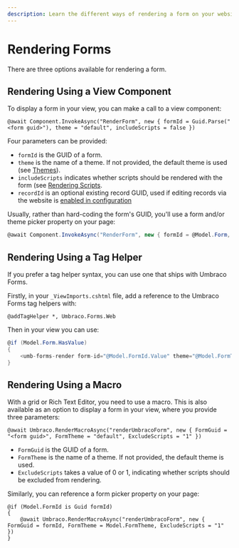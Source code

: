 ```yaml
---
description: Learn the different ways of rendering a form on your website when using Umbraco Forms.
---
```


# Rendering Forms

There are three options available for rendering a form.

## Rendering Using a View Component

To display a form in your view, you can make a call to a view component:

```cshtml
@await Component.InvokeAsync("RenderForm", new { formId = Guid.Parse("<form guid>"), theme = "default", includeScripts = false })
```

Four parameters can be provided:

- `formId` is the GUID of a form.
- `theme` is the name of a theme. If not provided, the default theme is used (see [Themes](./themes.md)).
- `includeScripts` indicates whether scripts should be rendered with the form (see [Rendering Scripts](./rendering-scripts.md).
- `recordId` is an optional existing record GUID, used if editing records via the website is [enabled in configuration](../developer/configuration/README.md#alloweditableformsubmissions)

Usually, rather than hard-coding the form's GUID, you'll use a form and/or theme picker property on your page:

```csharp
@await Component.InvokeAsync("RenderForm", new { formId = @Model.Form, theme = @Model.Theme, includeScripts = false })
```

## Rendering Using a Tag Helper

If you prefer a tag helper syntax, you can use one that ships with Umbraco Forms.

Firstly, in your `_ViewImports.cshtml` file, add a reference to the Umbraco Forms tag helpers with:

```cshtml
@addTagHelper *, Umbraco.Forms.Web
```

Then in your view you can use:

```csharp
@if (Model.Form.HasValue)
{
    <umb-forms-render form-id="@Model.FormId.Value" theme="@Model.FormTheme" exclude-scripts="true" />
}
```

## Rendering Using a Macro

With a grid or Rich Text Editor, you need to use a macro. This is also available as an option to display a form in your view, where you provide three parameters:

```cshtml
@await Umbraco.RenderMacroAsync("renderUmbracoForm", new { FormGuid = "<form guid>", FormTheme = "default", ExcludeScripts = "1" })
```

- `FormGuid` is the GUID of a form.
- `FormTheme` is the name of a theme. If not provided, the default theme is used.
- `ExcludeScripts` takes a value of 0 or 1, indicating whether scripts should be excluded from rendering.

Similarly, you can reference a form picker property on your page:

```cshtml
@if (Model.FormId is Guid formId)
{
    @await Umbraco.RenderMacroAsync("renderUmbracoForm", new { FormGuid = formId, FormTheme = Model.FormTheme, ExcludeScripts = "1" })
}
```